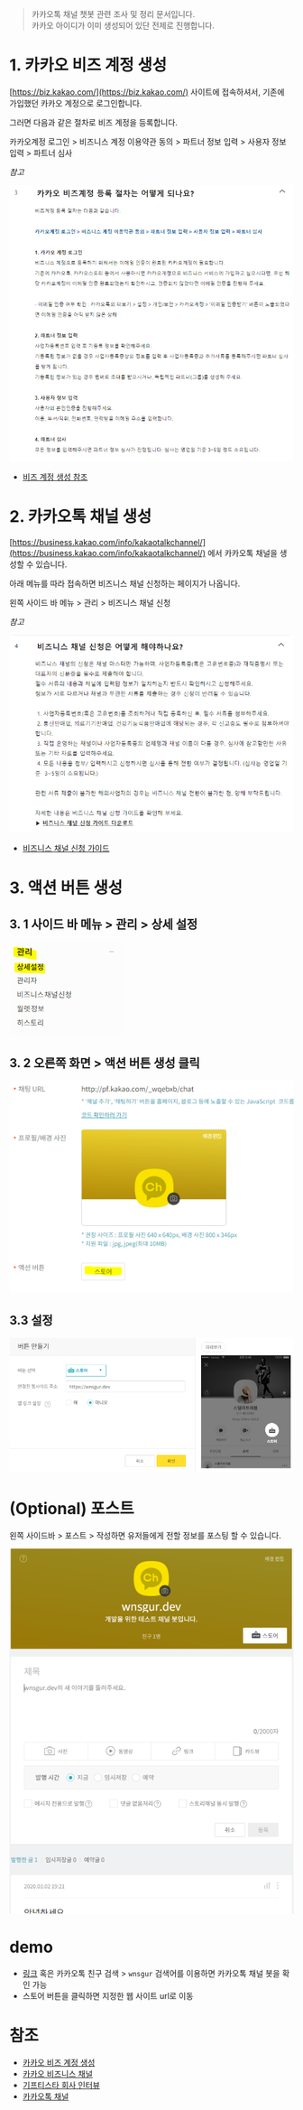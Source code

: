 > 카카오톡 채널 챗봇 관련 조사 및 정리 문서입니다.  
> 카카오 아이디가 이미 생성되어 있단 전제로 진행합니다.

# 1. 카카오 비즈 계정 생성
[https://biz.kakao.com/](https://biz.kakao.com/) 사이트에 접속하셔서, 기존에 가입했던 카카오 계정으로 로그인합니다.

그러면 다음과 같은 절차로 비즈 계정을 등록합니다.

카카오계정 로그인 > 비즈니스 계정 이용약관 동의 > 파트너 정보 입력 > 사용자 정보 입력 > 파트너 심사

*참고*

![kakao_biz_register](./img/kakao_biz_register.PNG)

- [비즈 계정 생성 참조](https://cs.kakao.com/helps?articleId=1073191787&service=34&category=398&device=1224&locale=ko#1073191787)


# 2. 카카오톡 채널 생성

[https://business.kakao.com/info/kakaotalkchannel/](https://business.kakao.com/info/kakaotalkchannel/) 에서 카카오톡 채널을 생성할 수 있습니다.

아래 메뉴를 따라 접속하면 비즈니스 채널 신청하는 페이지가 나옵니다.

왼쪽 사이드 바 메뉴 > 관리 > 비즈니스 채널 신청


*참고*

![kakao_biz_channel_register](./img/kakao_biz_channel_register.PNG)

- [비즈니스 채널 신청 가이드](https://cs.kakao.com/helps?articleId=1073193248&service=102&category=282&device=1688&locale=ko#1073193248)


# 3. 액션 버튼 생성

## 3. 1 사이드 바 메뉴 > 관리 > 상세 설정

![kakao_channel_action_button_1](./img/kakao_channel_action_button_1.PNG)

## 3. 2 오른쪽 화면 > 액션 버튼 생성 클릭

![kakao_channel_action_button_2](./img/kakao_channel_action_button_2.PNG)

## 3.3 설정
![kakao_channel_action_button_3](./img/kakao_channel_action_button_3.PNG)


# (Optional) 포스트

왼쪽 사이드바 > 포스트 > 작성하면 유저들에게 전할 정보를 포스팅 할 수 있습니다.

![kakao_channel_how_to_post](./img/kakao_channel_how_to_post.PNG)



# demo
- [링크](http://pf.kakao.com/_wqebxb
) 혹은 카카오톡 친구 검색 > `wnsgur` 검색어를 이용하면 카카오톡 채널 봇을 확인 가능
- 스토어 버튼을 클릭하면 지정한 웹 사이트 url로 이동

# 참조
- [카카오 비즈 계정 생성](https://cs.kakao.com/helps?articleId=1073191787&service=34&category=398&device=1224&locale=ko)
- [카카오 비즈니스 채널](https://cs.kakao.com/helps?service=102&category=282&device=1688&locale=ko)
- [기프티스타 회사 인터뷰](https://outstanding.kr/todaystartup/?action=readpost&post_id=424190&bbspaged=2)
- [카카오톡 채널](https://business.kakao.com/info/kakaotalkchannel/)
